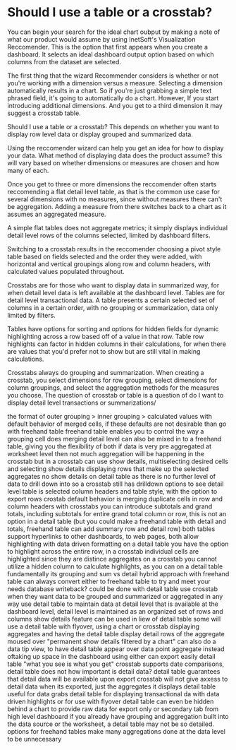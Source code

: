 # Should I use a table or a crosstab?

 You can begin your search for the ideal chart oubput by making a note of what our product would assume by using InetSoft's Visualization Reccomender. This is the option that first appears when you create a dashboard. It selects an ideal dashboard output option based on which columns from the dataset are selected. 
 
 The first thing that the wizard Recommender considers is whether or not you're working with a dimension versus a measure. Selecting a dimension automatically results in a chart. So if you're just grabbing a simple text phrased field, it's going to automatically do a chart. However, If you start introducing additional dimensions. And you get to a third dimension it may suggest a crosstab table.


Should I use a table or a crosstab? This depends on whether you want to display row level data or display grouped and summarized data.

Using the reccomender wizard can help you get an idea for how to display your data. What method of displaying data does the product assume? this will vary based on whether dimensions or measures are chosen and how many of each.

Once you get to three or more dimensions the reccomender often starts reccomending a flat detail level table, as that is the common use case for several dimensions with no measures, since without measures there can't be aggregation. Adding a measure from there switches back to a chart as it assumes an aggregated measure.

A simple flat tables does not aggregate metrics; it simply displays individual detail level rows of the columns selected, limited by dashboard filters.

Switching to a crosstab results in the reccomender choosing a pivot style table based on fields selected and the order they were added, 
with horizontal and vertical groupings along row and column headers, with calculated values populated throughout.

Crosstabs are for those who want to display data in summarized way, for when detail level data is left available at the dashboard level.
Tables are for detail level transactional data. A table presents a certain selected set of columns in a certain order, with no grouping or summarization, data only limited by filters.

Tables have options for sorting and options for hidden fields for dynamic highlighting across a row based off of a value in that row. Table row highlights can factor in hidden columns in their calculations, for when there are values that you'd prefer not to show but are still vital in making calculations.

Crosstabs always do grouping and summarization. When creating a crosstab, you select dimensions for row grouping, select dimensions for column groupings, and select the aggregation methods for the measures you choose.
The question of crosstab or table is a question of do I want to display detail level transactions or summarizations/

the format of outer grouping > inner grouping > calculated values with default behavior of merged cells, if these defaults are not desirable than go with freehand table
freehand table enables you to control the way a grouping cell does merging
detail level can also be mixed in to a freehand table, giving you the flexibility of both
if data is very pre aggregated at worksheet level then not much aggregation will be happening in the crosstab
but in a crosstab can use show details, multiselecting desired cells and selecting show details displaying rows that make up the selected aggregates
no show details on detail table as there is no further level of data to drill down into
so a crosstab still has drilldown options to see detail level
table is selected column headers and table style, with the option to export rows
crostab default behavior is merging duplicate cells in row and column headers
with crosstabs you can introduce subtotals and grand totals, including subtotals for 
entire grand total column or row, this is not an option in a detail table (but you could make a freehand table with detail and totals, freehand table can add summary row and detail row) 
both tables support hyperlinks to other dashboards, to web pages,
both allow highlighting with data driven formatting
on a detail table you have the option to highlight across the entire row, in a crosstab individual cells are highlighted since they are distince aggregates
on a crosstab you cannot utilize a hidden column to calculate highlights, as you can on a detail table
fundamentally its grouping and sum vs detail
hybrid approach with freehand table
can always convert  either to freehand table to try and meet your needs
database writeback? could be done with detail table
use crosstab when they want data to be grouped and summarized or aggregated in any way
use detail table  to maintain data at detail level that is available at the dashboard level, detail level is maintained as an organized set of rows and columns
show details feature can be used in liew of detail table
some will use a detail table with flyover, using a chart or crosstab displaying aggregates and having the detail table display detail rows of the aggregate moused over "permanent show details filtered by a chart"
can also do a data tip view, to have detail table appear over data point aggregate instead oftaking up space in the dashboard
using either can export easily
detail table "what you see is what you get"
crosstab supports date comparisons, detail table does not
how important is detail data? detail table guarantees that detail data will be available upon export
crosstab will not give axxess to detail data when its exported, just the aggregates it displays
detail table useful for data grabs
detail table for displaying transactional da with data driven highlights or for use with flyover
detail table can even be hidden behind a chart to provide raw data for export only or secondary tab from high level dashboard
if you already have grouping and aggregation built into the data source or the worksheet, a detail table may not be so detailed.  
options for freehand tables make many aggregations done at the data level to be unnecessary
